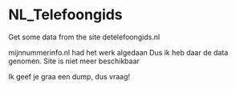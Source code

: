 # NL_Telefoongids
Get some data from the site detelefoongids.nl

mijnnummerinfo.nl had het werk algedaan
Dus ik heb daar de data genomen.
Site is niet meer beschikbaar

Ik geef je graa een dump, dus vraag!
